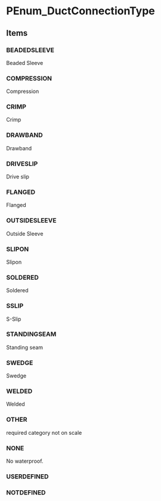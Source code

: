 # PEnum_DuctConnectionType

## Items

### BEADEDSLEEVE
Beaded Sleeve

### COMPRESSION
Compression

### CRIMP
Crimp

### DRAWBAND
Drawband

### DRIVESLIP
Drive slip

### FLANGED
Flanged

### OUTSIDESLEEVE
Outside Sleeve

### SLIPON
Slipon

### SOLDERED
Soldered

### SSLIP
S-Slip

### STANDINGSEAM
Standing seam

### SWEDGE
Swedge

### WELDED
Welded

### OTHER
required category not on scale

### NONE
No waterproof.

### USERDEFINED


### NOTDEFINED

